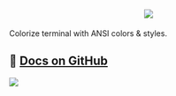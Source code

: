 <h1 align="center"><img src="docs/img/logo.png"></h1>

Colorize terminal with ANSI colors & styles.

## 📖 [Docs on GitHub](https://github.com/webdiscus/ansis)

![](docs/img/npm.png)
